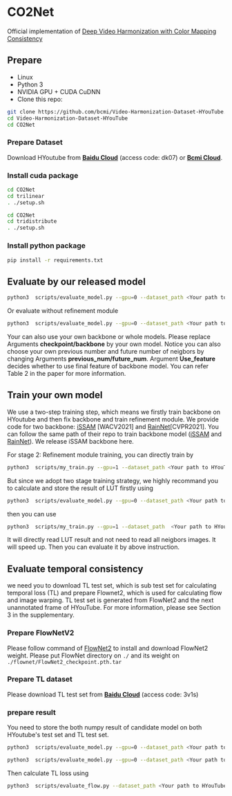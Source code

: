 # CO2Net
Official implementation of [Deep Video Harmonization  with Color Mapping Consistency](https://arxiv.org/abs/2205.00687)

## Prepare
- Linux
- Python 3
- NVIDIA GPU + CUDA CuDNN
- Clone this repo:
```bash
git clone https://github.com/bcmi/Video-Harmonization-Dataset-HYouTube.git
cd Video-Harmonization-Dataset-HYouTube
cd CO2Net
```
### Prepare Dataset
Download HYoutube from [**Baidu Cloud**](https://pan.baidu.com/s/1LG15_3M4ISSyhRiVa6coig) (access code: dk07) or [**Bcmi Cloud**](https://cloud.bcmi.sjtu.edu.cn/sharing/MI8ygiNQZ). 

### Install cuda package
```bash
cd CO2Net
cd trilinear
. ./setup.sh
```

```bash
cd CO2Net
cd tridistribute
. ./setup.sh
```
### Install python package
```bash
pip install -r requirements.txt
```

## Evaluate by our released model
```bash
python3  scripts/evaluate_model.py --gpu=0 --dataset_path <Your path to HYouTube> --val_list ./test_frames.txt --backbone ./final_models/issam_backbone.pth --previous_num 8 --future_num 8  --use_feature --checkpoint ./final_models/issam_final.pth
```
Or evaluate without refinement module

```bash
python3  scripts/evaluate_model.py --gpu=0 --dataset_path <Your path to HYouTube> --val_list ./test_frames.txt --backbone ./final_models/issam_backbone.pth --previous_num 8 --future_num 8 
```
Your can also use your own backbone or whole models. Please replace Arguments **checkpoint/backbone** by your own model. Notice you can also choose your own previous number and future number of neigbors by changing Arguments **previous_num/future_num**. Argument **Use_feature** decides whether to use final feature of backbone model. You can refer Table 2 in the paper for more information.

## Train your own model
We use a two-step training step, which means we firstly train backbone on HYoutube and then fix backbone and train refinement module. 
We provide code for two backbone: [iSSAM](https://openaccess.thecvf.com/content/WACV2021/papers/Sofiiuk_Foreground-Aware_Semantic_Representations_for_Image_Harmonization_WACV_2021_paper.pdf) [WACV2021] and [RainNet](https://openaccess.thecvf.com/content/CVPR2021/papers/Ling_Region-Aware_Adaptive_Instance_Normalization_for_Image_Harmonization_CVPR_2021_paper.pdf)[CVPR2021]. You can follow the same path of their repo to train backbone model ([iSSAM](https://github.com/saic-vul/image_harmonization) and [RainNet](https://github.com/junleen/RainNet)). We release iSSAM backbone here.

For stage 2: Refinement module training, you can directly train by 
```bash
python3  scripts/my_train.py --gpu=1 --dataset_path <Your path to HYouTube> --train_list ./train_list.txt --val_list ./test_frames.txt --backbone <Your backbone model> --backbone_type <Your backbone type, we provide 'issam' and 'rain' here> --previous_num 8 --future_num 8 --use_feature --normalize_inside --exp_name <exp name>
```

But since we adopt two stage training strategy, we highly recommand you to calculate and store the result of LUT firstly using 
```bash
python3  scripts/evaluate_model.py --gpu=0 --dataset_path <Your path to HYouTube> --val_list ./all_frames.txt --backbone_type <Your backbone type> --backbone <Your backbone model> --previous_num 8 --future_num 8 --write_lut_output <directory to store lut output> --write_lut_map <directory to store lut map> 
```
then you can use 
```bash
python3  scripts/my_train.py --gpu=1 --dataset_path  <Your path to HYouTube> --train_list ./train_list.txt --val_list ./test_frames.txt --backbone_type <Your backbone type> --backbone  <Your backbone model> --previous_num 8 --future_num 8 --use_feature --normalize_inside --exp_name <exp_name> --lut_map_dir <directory to store lut map> --lut_output_dir <directory to store lut output>
```
It will directly read LUT result and not need to read all neigbors images. It will speed up.
Then you can evaluate it by above instruction.

## Evaluate temporal consistency
we need you to download TL test set, which is sub test set for calculating temporal loss (TL) and prepare Flownet2, which is used for calculating flow and image warping. TL test set is generated from FlowNet2 and the next unannotated frame of HYouTube. For more information, please see Section 3 in the supplementary.

### Prepare FlowNetV2
Please follow command of [FlowNet2](https://github.com/NVIDIA/flownet2-pytorch) to install and download FlowNet2 weight. Please put FlowNet directory on ``` ./ ``` and its weight on  ``` ./flownet/FlowNet2_checkpoint.pth.tar ```
### Prepare TL dataset
Please download TL test set from [**Baidu Cloud**](https://pan.baidu.com/s/1jpiPSkXoj_X3fWWk2vYCqw) (access code: 3v1s)

### prepare result
You need to store the both numpy result of candidate model on both HYoutube's test set and TL test set.
```bash
python3  scripts/evaluate_model.py --gpu=0 --dataset_path <Your path to HYouTube> --val_list ./test_frames.txt --backbone <Your backbone model> --previous_num 8 --future_num 8 --checkpoint <Your checkpoint> --write_npy_result --result_npy_dir <Directory to store numpy result>
```
```bash
python3  scripts/evaluate_model.py --gpu=0 --dataset_path <Your path to TL_TestSet> --val_list ./future_list.txt --backbone <Your backbone model> --previous_num 8 --future_num 8 --checkpoint <Your checkpoint> --write_npy_result --result_npy_dir <Directory to store numpy future result>
```
Then calculate TL loss using 
```bash
python3  scripts/evaluate_flow.py --dataset_path <Your path to HYouTube> --dataset_path_next <Your path to HYouTube_Next> --cur_result <result of current numpy dir> --next_result <result of next numpy dir>
```





